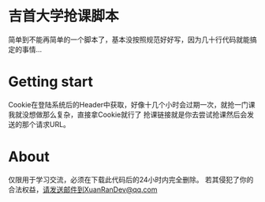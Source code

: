 # 吉首大学抢课脚本

简单到不能再简单的一个脚本了，基本没按照规范好好写，因为几十行代码就能搞定的事情...

# Getting start
Cookie在登陆系统后的Header中获取，好像十几个小时会过期一次，就抢一门课我就没想做那么复杂，直接拿Cookie就行了
抢课链接就是你去尝试抢课然后会发送的那个请求URL。

# About
仅限用于学习交流，必须在下载此代码后的24小时内完全删除。
若其侵犯了你的合法权益，请发送邮件到XuanRanDev@qq.com
